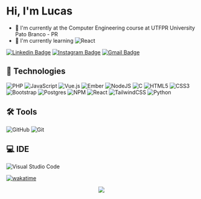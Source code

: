 <h1 align = "justify"> Hi, I'm Lucas</h1>




- 🔭 I'm currently at the Computer Engineering course at UTFPR University Pato Branco - PR
- 🌱 I'm currently learning ![React](https://img.shields.io/badge/react-%2320232a.svg?style=for-the-badge&logo=react&logoColor=%2361DAFB) 



[![Linkedin Badge](https://img.shields.io/badge/-Lucas_Zillmer-blue?style=flat-square&logo=Linkedin&logoColor=white&link=https:https://www.linkedin.com/in/lucas-zillmer-80432824a)](https://www.linkedin.com/in/lucas-zillmer-80432824a)
[![Instagram Badge](https://img.shields.io/badge/-Lucas_Zillmer-purple?style=flat-square&logo=instagram&logoColor=white&link=https://www.instagram.com/lucas_zillmer/)](https://www.instagram.com/lucas_zillmer/)
[![Gmail Badge](https://img.shields.io/badge/-Lucas_Zillmer-c14438?style=flat-square&logo=Gmail&logoColor=white&link=mailto:lucasforteszillmer123@gmail.com)](mailto:lucasforteszillmer123@gmail.com)
<!-- [![Medium Badge](https://img.shields.io/badge/-@natansl-03a57a?style=flat-square&labelColor=000000&logo=Medium&link=https://medium.com/@natansl/)](https://medium.com/@natansl) -->



## 🚀 Technologies

![PHP](https://img.shields.io/badge/php-%23777BB4.svg?style=for-the-badge&logo=php&logoColor=white)
![JavaScript](https://img.shields.io/badge/javascript-%23323330.svg?style=for-the-badge&logo=javascript&logoColor=%23F7DF1E)
![Vue.js](https://img.shields.io/badge/vuejs-%2335495e.svg?style=for-the-badge&logo=vuedotjs&logoColor=%234FC08D)
![Ember](https://img.shields.io/badge/ember-1C1E24?style=for-the-badge&logo=ember.js&logoColor=#D04A37)
![NodeJS](https://img.shields.io/badge/node.js-6DA55F?style=for-the-badge&logo=node.js&logoColor=white)
![C](https://img.shields.io/badge/c-%2300599C.svg?style=for-the-badge&logo=c&logoColor=white)
![HTML5](https://img.shields.io/badge/html5-%23E34F26.svg?style=for-the-badge&logo=html5&logoColor=white)
![CSS3](https://img.shields.io/badge/css3-%231572B6.svg?style=for-the-badge&logo=css3&logoColor=white)
![Bootstrap](https://img.shields.io/badge/bootstrap-%23563D7C.svg?style=for-the-badge&logo=bootstrap&logoColor=white)
![Postgres](https://img.shields.io/badge/postgres-%23316192.svg?style=for-the-badge&logo=postgresql&logoColor=white)
![NPM](https://img.shields.io/badge/NPM-%23000000.svg?style=for-the-badge&logo=npm&logoColor=white)
![React](https://img.shields.io/badge/react-%2320232a.svg?style=for-the-badge&logo=react&logoColor=%2361DAFB)
![TailwindCSS](https://img.shields.io/badge/tailwindcss-%2338B2AC.svg?style=for-the-badge&logo=tailwind-css&logoColor=white)
![Python](https://img.shields.io/badge/python-3670A0?style=for-the-badge&logo=python&logoColor=ffdd54)

## 🛠 Tools
![GitHub](https://img.shields.io/badge/-GitHub-181717?style=flat-square&logo=github)
![Git](https://img.shields.io/badge/-Git-black?style=flat-square&logo=git)


## 💻 IDE
![Visual Studio Code](https://img.shields.io/badge/Visual%20Studio%20Code-0078d7.svg?style=for-the-badge&logo=visual-studio-code&logoColor=white)

<!-- ![Python](https://img.shields.io/badge/-Python-black?style=flat-square&logo=Python)
![React](https://img.shields.io/badge/-React-black?style=flat-square&logo=react) -->
<!-- ![TypeScript](https://img.shields.io/badge/-TypeScript-007ACC?style=flat-square&logo=typescript)
![MongoDB](https://img.shields.io/badge/-MongoDB-black?style=flat-square&logo=mongodb)
![GraphQL](https://img.shields.io/badge/-GraphQL-E10098?style=flat-square&logo=graphql)
![Apollo GraphQL](https://img.shields.io/badge/-Apollo%20GraphQL-311C87?style=flat-square&logo=apollo-graphql) -->
<!-- ![MySQL](https://img.shields.io/badge/-MySQL-black?style=flat-square&logo=mysql)
![Heroku](https://img.shields.io/badge/-Heroku-430098?style=flat-square&logo=heroku)
![Docker](https://img.shields.io/badge/-Docker-black?style=flat-square&logo=docker)
![DigitalOcean](https://img.shields.io/badge/-Digital%20Ocean-darkblue?style=flat-square&logo=digitalocean)
![Amazon AWS](https://img.shields.io/badge/Amazon%20AWS-232F3E?style=flat-square&logo=amazon-aws)
![Google Cloud](https://img.shields.io/badge/Google%20Cloud-black?style=flat-square&logo=google-cloud)-->
<!-- ![GitLab](https://img.shields.io/badge/-GitLab-FCA121?style=flat-square&logo=gitlab)
![BitBucket](https://img.shields.io/badge/-BitBucket-darkblue?style=flat-square&logo=bitbucket)
-->
<!-- 
![GitLab](https://img.shields.io/badge/-GitLab-FCA121?style=flat-square&logo=gitlab)
![JavaScript](https://img.shields.io/badge/javascript-%23323330.svg?style=for-the-badge&logo=javascript&logoColor=%23F7DF1E)
![Ember](https://img.shields.io/badge/ember-1C1E24?style=for-the-badge&logo=ember.js&logoColor=#D04A37)
![NodeJS](https://img.shields.io/badge/node.js-6DA55F?style=for-the-badge&logo=node.js&logoColor=white)
![Bootstrap](https://img.shields.io/badge/bootstrap-%23563D7C.svg?style=for-the-badge&logo=bootstrap&logoColor=white)
<a href="https://www.java.com/" target="_blank"><img style="margin: 10px" src="https://profilinator.rishav.dev/skills-assets/java-original-wordmark.svg" alt="Java" height="50" /></a>
![NPM](https://img.shields.io/badge/NPM-%23000000.svg?style=for-the-badge&logo=npm&logoColor=white) -->
<!-- ### ⚡ GitHub Stats -->
<!-- :rocket: I'm currently working at [![imagem](https://user-images.githubusercontent.com/91758475/205046944-1171ba77-518e-4a9b-8e10-9a9faeede521.png)](https://bitzsoftwares.com.br/)-->

[![wakatime](https://wakatime.com/badge/user/402109a7-3438-4105-b9a3-e7d2e7838e7f.svg)](https://wakatime.com/@402109a7-3438-4105-b9a3-e7d2e7838e7f)


<!-- <div align="center"><img align="center" src="https://github-readme-stats.vercel.app/api?username=lucas-zillmer&show_icons=true&count_private=true&show_icons=true&include_all_commits=true&theme=radical"/></div>
<div align="center"><img align="center" src="https://github-readme-stats.vercel.app/api/wakatime?username=lucas_zillmer&show_icons=true&theme=radical&layout=compact" alt="Github wakatime status" /></div> -->
<div align="center"><img src="https://spotify-github-profile.vercel.app/api/view?uid=213lygcrvcjoztzmram7qokhq&cover_image=true&theme=default&show_offline=false&background_color=121212" /></div>
